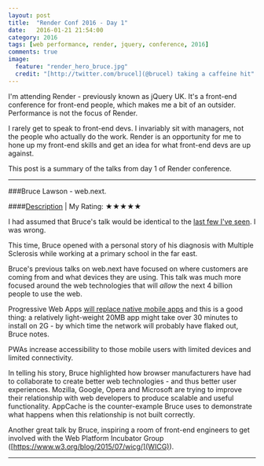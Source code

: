 ```yaml
---
layout: post
title:  "Render Conf 2016 - Day 1"
date:   2016-01-21 21:54:00
category: 2016
tags: [web performance, render, jquery, conference, 2016]
comments: true
image:
  feature: "render_hero_bruce.jpg"
  credit: "[http://twitter.com/brucel](@brucel) taking a caffeine hit"
---
```


I'm attending Render - previously known as jQuery UK. It's a front-end conference for front-end people, which makes me a bit of an outsider. Performance is not the focus of Render.

I rarely get to speak to front-end devs. I invariably sit with managers, not the people who actually do the work. Render is an opportunity for me to hone up my front-end skills and get an idea for what front-end devs are up against.

This post is a summary of the talks from day 1 of Render conference.

----------

###Bruce Lawson - web.next.

####[Description](http://2016.render-conf.com/talks#webnext) | My Rating: ★★★★★ 

I had assumed that Bruce's talk would be identical to the [last few I've seen](http://localhost:4000/2015/velocity-europe-2015-report-1/#ensuring-a-high-performing-web-for-the-next-billion-people---bruce-lawson-opera-asa). I was wrong.

This time, Bruce opened with a personal story of his diagnosis with Multiple Sclerosis while working at a primary school in the far east.

Bruce's previous talks on web.next have focused on where customers are coming from and what devices they are using. This talk was much more focused around the web technologies that will *allow* the next 4 billion people to use the web.

Progressive Web Apps [will replace native mobile apps](http://loxima.com/blog/the-death-of-apps/) and this is a good thing: a relatively light-weight 20MB app might take over 30 minutes to install on 2G - by which time the network will probably have flaked out, Bruce notes.

PWAs increase accessibility to those mobile users with limited devices and limited connectivity.

In telling his story, Bruce highlighted how browser manufacturers have had to collaborate to create better web technologies - and thus better user experiences. Mozilla, Google, Opera and Microsoft are trying to improve their relationship with web developers to produce scalable and useful functionality. AppCache is the counter-example Bruce uses to demonstrate what happens when this relationship is not built correctly.

Another great talk by Bruce, inspiring a room of front-end engineers to get involved with the Web Platform Incubator Group ([https://www.w3.org/blog/2015/07/wicg/](WICG)).

----------

